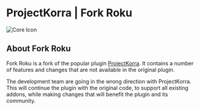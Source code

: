 # ProjectKorra | Fork Roku

![Core Icon](https://i.imgur.com/0mWZWFT.png)

## About Fork Roku

Fork Roku is a fork of the popular plugin [ProjectKorra](https://www.spigotmc.org/resources/projectkorra.12071/). It contains a number of features and changes that are not available in the original plugin.

The development team are going in the wrong direction with ProjectKorra. This will continue the plugin with the original code, to support all existing addons, while making changes that will benefit the plugin and its community.
